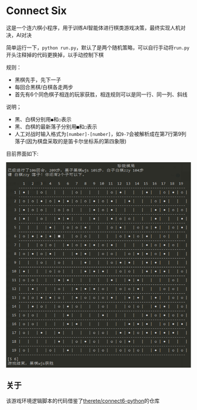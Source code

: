 # Connect Six

这是一个连六棋小程序，用于训练AI智能体进行棋类游戏决策，最终实现人机对决，AI对决

简单运行一下，`python run.py`，默认了是两个随机策略，可以自行手动将`run.py`开头注释掉的代码更换掉，以手动控制下棋

规则：
- 黑棋先手，先下一子
- 每回合黑棋/白棋各走两步
- 首先有6个同色棋子相连的玩家获胜，相连规则可以是同一行、同一列、斜线

说明；
- 黑、白棋分别用`●`和`○`表示
- 黑、白棋的最新落子分别用`■`和`□`表示
- 人工对战时输入格式为`[number]-[number]`，如`9-7`会被解析成在第7行第9列落子(因为棋盘采取的是笛卡尔坐标系的第四象限)

目前界面如下:

![](./sample.png)

## 关于

该游戏环境逻辑脚本的代码借鉴了[therete/connect6-python](https://github.com/therne/connect6-python)的仓库